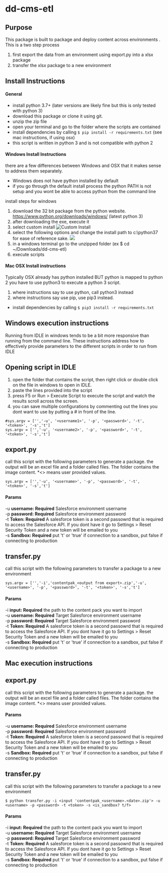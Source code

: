 # dd-cms-etl

## Purpose
This package is built to package and deploy content across environments
. This is a two step process
1. first export the data from an environment using export.py into a xlsx package
2. transfer the xlsx package to a new environment

## Install Instructions
#### General
* install python 3.7+ (later versions are likely fine but this is only tested with python 3)
* download this package or clone it using git.
* unzip the zip file
* open your terminal and go to the folder where the scripts are contained
* install dependencies by calling 
   ```$ pip install -r requirements.txt``` (see mac instructions, if using osx)
* this script is written in python 3 and is not compatible with python 2
   
#### Windows Install Instructions
there are a few differences between Windows and OSX that it makes sense to address them separately.
* Windows does not have python installed by default
* if you go through the default install process the python PATH is not setup and you wont be able to access python from the command line

install steps for windows
1. download the 32 bit package from the python website. https://www.python.org/downloads/windows/ (latest python 3)
2. after downloading the exe, execute it 
3. select custom install 
![](https://docs.python.org/3/_images/win_installer.png "Custom Install")
4. select the following options and change the install path to c:\python37 for ease of reference sake. 
![](http://www.pitt.edu/~naraehan/python3/img/win-install3.png)
5. in a windows terminal go to the unzipped folder (ex $ cd ~/Downloads/dd-cms-etl)
6. execute scripts


#### Mac OSX Install instructions
Typically OSX already has python installed BUT python is mapped to python 2 you have to use python3 to execute a python 3 script.
1. where instructions say to use python, call python3 instead
2. where instructions say use pip, use pip3 instead.
* install dependencies by calling 
   ```$ pip3 install -r requirements.txt```
   

## Windows execution instructions
Running from IDLE in windows tends to be a bit more responsive than running from the command line. These instructions address how to effectively provide parameters to the different scripts in order to run from IDLE

## Opening script in IDLE
1. open the folder that contains the script, then right click or double click on the file in windows to open in IDLE.
2. paste the lines provided into the script
3. press F5 or Run > Execute Script to execute the script and watch the results scroll across the screen. 
4. you can save multiple configurations by commenting out the lines you dont want to use by putting a # in front of the line. 
```
#sys.argv = ['','-u', '<username1>', '-p', '<password>', '-t', '<token>', '-s','t']
sys.argv = ['','-u', '<username2>', '-p', '<password>', '-t', '<token>', '-s','t']
```

## export.py
call this script with the following parameters to generate a package. 
the output will be an excel file and a folder called files. The folder contains the image content. *<> means user provided values.

```sys.argv = ['','-u', '<username>', '-p', '<password>', '-t', '<token>', '-s','t']```

#### Params
-u **username: Required** Salesforce environment username  
-p **password: Required** Salesforce environment password  
-t **Token: Required**   A salesforce token is a second passowrd that is required to access the Salesforce API. If you dont have it go to Settings > Reset Security Token and a new token will be emailed to you  
-s **Sandbox: Required** put 't' or 'true' if connection to a sandbox, put false if connecting to production

## transfer.py
call this script with the following parameters to transfer a package to a new environment

```sys.argv = ['','-i','contentpak_<output from export>.zip','-u', '<username>', '-p', '<password>', '-t', '<token>', '-s','t']```

#### Params
-i **input: Required** the path to the content pack you want to import  
-u **username: Required** Target Salesforce environment username   
-p **password: Required** Target Salesforce environment password  
-t **Token: Required**   A salesforce token is a second passowrd that is required to access the Salesforce API. If you dont have it go to Settings > Reset Security Token and a new token will be emailed to you  
-s **Sandbox: Required** put 't' or 'true' if connection to a sandbox, put false if connecting to production  

## Mac execution instructions

## export.py
call this script with the following parameters to generate a package. 
the output will be an excel file and a folder called files. The folder contains the image content. *<> means user provided values.


#### Params
-u **username: Required** Salesforce environment username  
-p **password: Required** Salesforce environment password  
-t **Token: Required**   A salesforce token is a second passowrd that is required to access the Salesforce API. If you dont have it go to Settings > Reset Security Token and a new token will be emailed to you  
-s **Sandbox: Required** put 't' or 'true' if connection to a sandbox, put false if connecting to production

## transfer.py
call this script with the following parameters to transfer a package to a new environment

```$ python transfer.py -i <input 'contentpak_<username>.<date>.zip'> -u <username> -p <password> -t <token> -s <is_sandbox? t/f>```
#### Params
-i **input: Required** the path to the content pack you want to import  
-u **username: Required** Target Salesforce environment username   
-p **password: Required** Target Salesforce environment password  
-t **Token: Required**   A salesforce token is a second passowrd that is required to access the Salesforce API. If you dont have it go to Settings > Reset Security Token and a new token will be emailed to you  
-s **Sandbox: Required** put 't' or 'true' if connection to a sandbox, put false if connecting to production  

